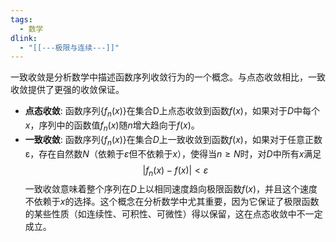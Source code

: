 ```yaml
---
tags:
  - 数学
dlink:
  - "[[---极限与连续---]]"
---
```

一致收敛是分析数学中描述函数序列收敛行为的一个概念。与点态收敛相比，一致收敛提供了更强的收敛保证。
- **点态收敛**: 函数序列$\{f_n(x)\}$在集合D上点态收敛到函数$f(x)$，如果对于$D$中每个$x$，序列中的函数值$f_n(x)$随$n$增大趋向于$f(x)$。
- **一致收敛**: 函数序列$\{f_n(x)\}$在集合$D$上一致收敛到函数$f(x)$，如果对于任意正数ε，存在自然数${} N$（依赖于$ε$但不依赖于$x$），使得当$n≥N$时，对$D$中所有$x$满足
  $$ |f_n(x)-f(x)|<ε $$
一致收敛意味着整个序列在$D$上以相同速度趋向极限函数$f(x)$，并且这个速度不依赖于$x$的选择。这个概念在分析数学中尤其重要，因为它保证了极限函数的某些性质（如连续性、可积性、可微性）得以保留，这在点态收敛中不一定成立。
